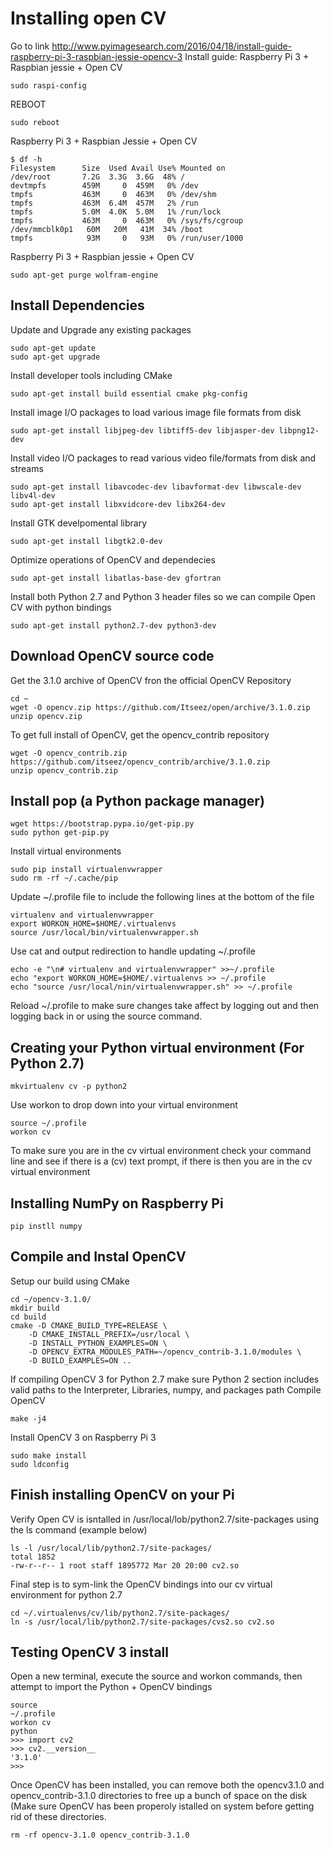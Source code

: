 # Installing open CV
Go to link 
http://www.pyimagesearch.com/2016/04/18/install-guide-raspberry-pi-3-raspbian-jessie-opencv-3
Install guide: Raspberry Pi 3 + Raspbian jessie + Open CV
```shell
sudo raspi-config
```
REBOOT
```shell
sudo reboot
```
Raspberry Pi 3 + Raspbian Jessie + Open CV
```shell
$ df -h
Filesystem      Size  Used Avail Use% Mounted on
/dev/root       7.2G  3.3G  3.6G  48% /
devtmpfs        459M     0  459M   0% /dev
tmpfs           463M     0  463M   0% /dev/shm
tmpfs           463M  6.4M  457M   2% /run
tmpfs           5.0M  4.0K  5.0M   1% /run/lock
tmpfs           463M     0  463M   0% /sys/fs/cgroup
/dev/mmcblk0p1   60M   20M   41M  34% /boot
tmpfs            93M     0   93M   0% /run/user/1000
```
Raspberry Pi 3 + Raspbian jessie + Open CV
```shell
sudo apt-get purge wolfram-engine
```
## Install Dependencies 
Update and Upgrade any existing packages
```shell
sudo apt-get update
sudo apt-get upgrade
```
Install developer tools including CMake
```shell
sudo apt-get install build essential cmake pkg-config
```
Install image I/O packages to load various image file formats from disk
```shell
sudo apt-get install libjpeg-dev libtiff5-dev libjasper-dev libpng12-dev
```
Install video I/O packages to read various video file/formats from disk and streams
```shell
sudo apt-get install libavcodec-dev libavformat-dev libwscale-dev libv4l-dev
sudo apt-get install libxvidcore-dev libx264-dev
```
Install GTK develpomental library
```shell
sudo apt-get install libgtk2.0-dev
```
Optimize operations of OpenCV and dependecies
```shell
sudo apt-get install libatlas-base-dev gfortran
```
Install both Python 2.7 and Python 3 header files so we can compile Open CV with python bindings
```shell
sudo apt-get install python2.7-dev python3-dev
```
## Download OpenCV source code
Get the 3.1.0 archive of OpenCV fron the official OpenCV Repository
```shell
cd ~
wget -O opencv.zip https://github.com/Itseez/open/archive/3.1.0.zip
unzip opencv.zip
```
To get full install of OpenCV, get the opencv_contrib repository 
```shell
wget -O opencv_contrib.zip https://github.com/itseez/opencv_contrib/archive/3.1.0.zip
unzip opencv_contrib.zip
```
## Install pop (a Python package manager)
```shell
wget https://bootstrap.pypa.io/get-pip.py
sudo python get-pip.py
```
Install virtual environments 
```shell
sudo pip install virtualenvwrapper
sudo rm -rf ~/.cache/pip
```
Update ~/.profile file to include the following lines at the bottom of the file
```shell
virtualenv and virtualenvwrapper
export WORKON_HOME=$HOME/.virtualenvs
source /usr/local/bin/virtualenvwrapper.sh
```
Use cat and output redirection to handle updating ~/.profile
```shell
echo -e "\n# virtualenv and virtualenvwrapper" >>~/.profile
echo "export WORKON_HOME=$HOME/.virtualenvs >> ~/.profile
echo "source /usr/local/nin/virtualenvwrapper.sh" >> ~/.profile
```
Reload ~/.profile to make sure changes take affect by logging out and then logging back in or using the source command.
## Creating your Python virtual environment (For Python 2.7)
```shell
mkvirtualenv cv -p python2
```
Use workon to drop down into your virtual environment
```shell
source ~/.profile
workon cv
```
To make sure you are in the cv virtual environment check your command line and see if there is a (cv) text prompt, if there is then you are in the cv virtual environment
## Installing NumPy on Raspberry Pi
```shell
pip instll numpy
```
## Compile and Instal OpenCV
Setup our build using CMake
```shell
cd ~/opencv-3.1.0/
mkdir build
cd build
cmake -D CMAKE_BUILD_TYPE=RELEASE \
    -D CMAKE_INSTALL_PREFIX=/usr/local \
    -D INSTALL_PYTHON_EXAMPLES=ON \
    -D OPENCV_EXTRA_MODULES_PATH=~/opencv_contrib-3.1.0/modules \
    -D BUILD_EXAMPLES=ON ..
```
If compiling OpenCV 3 for Python 2.7 make sure Python 2 section includes valid paths to the Interpreter, Libraries, numpy, and packages path
Compile OpenCV
```shell
make -j4
```
Install OpenCV 3 on Raspberry Pi 3
```shell
sudo make install
sudo ldconfig
```
## Finish installing OpenCV on your Pi
Verify Open CV is isntalled in /usr/local/lob/python2.7/site-packages using the ls command (example below)
```shell
ls -l /usr/local/lib/python2.7/site-packages/
total 1852
-rw-r--r-- 1 root staff 1895772 Mar 20 20:00 cv2.so
```
Final step is to sym-link the OpenCV bindings into our cv virtual environment for python 2.7
```shell
cd ~/.virtualenvs/cv/lib/python2.7/site-packages/
ln -s /usr/local/lib/python2.7/site-packages/cvs2.so cv2.so
```
## Testing OpenCV 3 install
Open a new terminal, execute the source and workon commands, then attempt to import the Python + OpenCV bindings
```shell
source 
~/.profile
workon cv
python
>>> import cv2
>>> cv2.__version__
'3.1.0'
>>>
```
Once OpenCV has been installed, you can remove both the opencv3.1.0 and opencv_contrib-3.1.0 directories to free up a bunch of space on the disk (Make sure OpenCV has been properoly istalled on system before getting rid of these directories. 
```shell
rm -rf opencv-3.1.0 opencv_contrib-3.1.0
